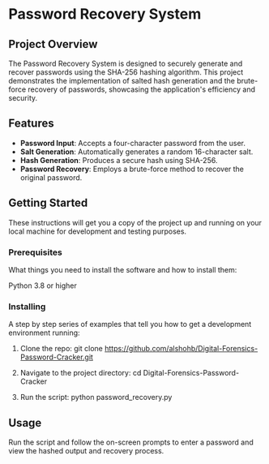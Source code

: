 # Password Recovery System

## Project Overview
The Password Recovery System is designed to securely generate and recover passwords using the SHA-256 hashing algorithm. This project demonstrates the implementation of salted hash generation and the brute-force recovery of passwords, showcasing the application's efficiency and security.

## Features
- **Password Input**: Accepts a four-character password from the user.
- **Salt Generation**: Automatically generates a random 16-character salt.
- **Hash Generation**: Produces a secure hash using SHA-256.
- **Password Recovery**: Employs a brute-force method to recover the original password.

## Getting Started
These instructions will get you a copy of the project up and running on your local machine for development and testing purposes.

### Prerequisites
What things you need to install the software and how to install them:

Python 3.8 or higher


### Installing
A step by step series of examples that tell you how to get a development environment running:

1. Clone the repo:
git clone https://github.com/alshohb/Digital-Forensics-Password-Cracker.git

2. Navigate to the project directory:
cd Digital-Forensics-Password-Cracker

3. Run the script:
python password_recovery.py


## Usage
Run the script and follow the on-screen prompts to enter a password and view the hashed output and recovery process.

